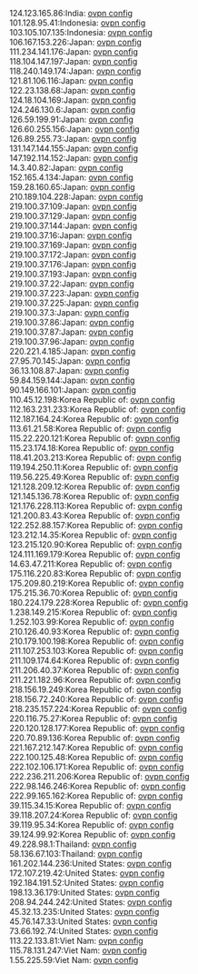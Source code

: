 124.123.165.86:India: [ovpn config](vpn/124_123_165_86.ovpn)  
101.128.95.41:Indonesia: [ovpn config](vpn/101_128_95_41.ovpn)  
103.105.107.135:Indonesia: [ovpn config](vpn/103_105_107_135.ovpn)  
106.167.153.226:Japan: [ovpn config](vpn/106_167_153_226.ovpn)  
111.234.141.176:Japan: [ovpn config](vpn/111_234_141_176.ovpn)  
118.104.147.197:Japan: [ovpn config](vpn/118_104_147_197.ovpn)  
118.240.149.174:Japan: [ovpn config](vpn/118_240_149_174.ovpn)  
121.81.106.116:Japan: [ovpn config](vpn/121_81_106_116.ovpn)  
122.23.138.68:Japan: [ovpn config](vpn/122_23_138_68.ovpn)  
124.18.104.169:Japan: [ovpn config](vpn/124_18_104_169.ovpn)  
124.246.130.6:Japan: [ovpn config](vpn/124_246_130_6.ovpn)  
126.59.199.91:Japan: [ovpn config](vpn/126_59_199_91.ovpn)  
126.60.255.156:Japan: [ovpn config](vpn/126_60_255_156.ovpn)  
126.89.255.73:Japan: [ovpn config](vpn/126_89_255_73.ovpn)  
131.147.144.155:Japan: [ovpn config](vpn/131_147_144_155.ovpn)  
147.192.114.152:Japan: [ovpn config](vpn/147_192_114_152.ovpn)  
14.3.40.82:Japan: [ovpn config](vpn/14_3_40_82.ovpn)  
152.165.4.134:Japan: [ovpn config](vpn/152_165_4_134.ovpn)  
159.28.160.65:Japan: [ovpn config](vpn/159_28_160_65.ovpn)  
210.189.104.228:Japan: [ovpn config](vpn/210_189_104_228.ovpn)  
219.100.37.109:Japan: [ovpn config](vpn/219_100_37_109.ovpn)  
219.100.37.129:Japan: [ovpn config](vpn/219_100_37_129.ovpn)  
219.100.37.144:Japan: [ovpn config](vpn/219_100_37_144.ovpn)  
219.100.37.16:Japan: [ovpn config](vpn/219_100_37_16.ovpn)  
219.100.37.169:Japan: [ovpn config](vpn/219_100_37_169.ovpn)  
219.100.37.172:Japan: [ovpn config](vpn/219_100_37_172.ovpn)  
219.100.37.176:Japan: [ovpn config](vpn/219_100_37_176.ovpn)  
219.100.37.193:Japan: [ovpn config](vpn/219_100_37_193.ovpn)  
219.100.37.22:Japan: [ovpn config](vpn/219_100_37_22.ovpn)  
219.100.37.223:Japan: [ovpn config](vpn/219_100_37_223.ovpn)  
219.100.37.225:Japan: [ovpn config](vpn/219_100_37_225.ovpn)  
219.100.37.3:Japan: [ovpn config](vpn/219_100_37_3.ovpn)  
219.100.37.86:Japan: [ovpn config](vpn/219_100_37_86.ovpn)  
219.100.37.87:Japan: [ovpn config](vpn/219_100_37_87.ovpn)  
219.100.37.96:Japan: [ovpn config](vpn/219_100_37_96.ovpn)  
220.221.4.185:Japan: [ovpn config](vpn/220_221_4_185.ovpn)  
27.95.70.145:Japan: [ovpn config](vpn/27_95_70_145.ovpn)  
36.13.108.87:Japan: [ovpn config](vpn/36_13_108_87.ovpn)  
59.84.159.144:Japan: [ovpn config](vpn/59_84_159_144.ovpn)  
90.149.166.101:Japan: [ovpn config](vpn/90_149_166_101.ovpn)  
110.45.12.198:Korea Republic of: [ovpn config](vpn/110_45_12_198.ovpn)  
112.163.231.233:Korea Republic of: [ovpn config](vpn/112_163_231_233.ovpn)  
112.187.164.24:Korea Republic of: [ovpn config](vpn/112_187_164_24.ovpn)  
113.61.21.58:Korea Republic of: [ovpn config](vpn/113_61_21_58.ovpn)  
115.22.220.121:Korea Republic of: [ovpn config](vpn/115_22_220_121.ovpn)  
115.23.174.18:Korea Republic of: [ovpn config](vpn/115_23_174_18.ovpn)  
118.41.203.213:Korea Republic of: [ovpn config](vpn/118_41_203_213.ovpn)  
119.194.250.11:Korea Republic of: [ovpn config](vpn/119_194_250_11.ovpn)  
119.56.225.49:Korea Republic of: [ovpn config](vpn/119_56_225_49.ovpn)  
121.128.209.12:Korea Republic of: [ovpn config](vpn/121_128_209_12.ovpn)  
121.145.136.78:Korea Republic of: [ovpn config](vpn/121_145_136_78.ovpn)  
121.176.228.113:Korea Republic of: [ovpn config](vpn/121_176_228_113.ovpn)  
121.200.83.43:Korea Republic of: [ovpn config](vpn/121_200_83_43.ovpn)  
122.252.88.157:Korea Republic of: [ovpn config](vpn/122_252_88_157.ovpn)  
123.212.14.35:Korea Republic of: [ovpn config](vpn/123_212_14_35.ovpn)  
123.215.120.90:Korea Republic of: [ovpn config](vpn/123_215_120_90.ovpn)  
124.111.169.179:Korea Republic of: [ovpn config](vpn/124_111_169_179.ovpn)  
14.63.47.211:Korea Republic of: [ovpn config](vpn/14_63_47_211.ovpn)  
175.116.220.83:Korea Republic of: [ovpn config](vpn/175_116_220_83.ovpn)  
175.209.80.219:Korea Republic of: [ovpn config](vpn/175_209_80_219.ovpn)  
175.215.36.70:Korea Republic of: [ovpn config](vpn/175_215_36_70.ovpn)  
180.224.179.228:Korea Republic of: [ovpn config](vpn/180_224_179_228.ovpn)  
1.238.149.215:Korea Republic of: [ovpn config](vpn/1_238_149_215.ovpn)  
1.252.103.99:Korea Republic of: [ovpn config](vpn/1_252_103_99.ovpn)  
210.126.40.93:Korea Republic of: [ovpn config](vpn/210_126_40_93.ovpn)  
210.179.100.198:Korea Republic of: [ovpn config](vpn/210_179_100_198.ovpn)  
211.107.253.103:Korea Republic of: [ovpn config](vpn/211_107_253_103.ovpn)  
211.109.174.64:Korea Republic of: [ovpn config](vpn/211_109_174_64.ovpn)  
211.206.40.37:Korea Republic of: [ovpn config](vpn/211_206_40_37.ovpn)  
211.221.182.96:Korea Republic of: [ovpn config](vpn/211_221_182_96.ovpn)  
218.156.19.249:Korea Republic of: [ovpn config](vpn/218_156_19_249.ovpn)  
218.156.72.240:Korea Republic of: [ovpn config](vpn/218_156_72_240.ovpn)  
218.235.157.224:Korea Republic of: [ovpn config](vpn/218_235_157_224.ovpn)  
220.116.75.27:Korea Republic of: [ovpn config](vpn/220_116_75_27.ovpn)  
220.120.128.177:Korea Republic of: [ovpn config](vpn/220_120_128_177.ovpn)  
220.70.89.136:Korea Republic of: [ovpn config](vpn/220_70_89_136.ovpn)  
221.167.212.147:Korea Republic of: [ovpn config](vpn/221_167_212_147.ovpn)  
222.100.125.48:Korea Republic of: [ovpn config](vpn/222_100_125_48.ovpn)  
222.102.106.171:Korea Republic of: [ovpn config](vpn/222_102_106_171.ovpn)  
222.236.211.206:Korea Republic of: [ovpn config](vpn/222_236_211_206.ovpn)  
222.98.146.246:Korea Republic of: [ovpn config](vpn/222_98_146_246.ovpn)  
222.99.165.162:Korea Republic of: [ovpn config](vpn/222_99_165_162.ovpn)  
39.115.34.15:Korea Republic of: [ovpn config](vpn/39_115_34_15.ovpn)  
39.118.207.24:Korea Republic of: [ovpn config](vpn/39_118_207_24.ovpn)  
39.119.95.34:Korea Republic of: [ovpn config](vpn/39_119_95_34.ovpn)  
39.124.99.92:Korea Republic of: [ovpn config](vpn/39_124_99_92.ovpn)  
49.228.98.1:Thailand: [ovpn config](vpn/49_228_98_1.ovpn)  
58.136.67.103:Thailand: [ovpn config](vpn/58_136_67_103.ovpn)  
161.202.144.236:United States: [ovpn config](vpn/161_202_144_236.ovpn)  
172.107.219.42:United States: [ovpn config](vpn/172_107_219_42.ovpn)  
192.184.191.52:United States: [ovpn config](vpn/192_184_191_52.ovpn)  
198.13.36.179:United States: [ovpn config](vpn/198_13_36_179.ovpn)  
208.94.244.242:United States: [ovpn config](vpn/208_94_244_242.ovpn)  
45.32.13.235:United States: [ovpn config](vpn/45_32_13_235.ovpn)  
45.76.147.33:United States: [ovpn config](vpn/45_76_147_33.ovpn)  
73.66.192.74:United States: [ovpn config](vpn/73_66_192_74.ovpn)  
113.22.133.81:Viet Nam: [ovpn config](vpn/113_22_133_81.ovpn)  
115.78.131.247:Viet Nam: [ovpn config](vpn/115_78_131_247.ovpn)  
1.55.225.59:Viet Nam: [ovpn config](vpn/1_55_225_59.ovpn)  
